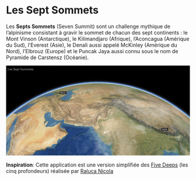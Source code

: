 # Les Sept Sommets

Les **Septs Sommets** (Seven Summit) sont un challenge mythique de l’alpinisme consistant à gravir le sommet de chacun des sept continents : le Mont Vinson (Antarctique), le Kilimandjaro (Afrique), l’Aconcagua (Amérique du Sud), l’Everest (Asie), le Denali aussi appelé McKinley (Amérique du Nord), l’Elbrouz (Europe) et le Puncak Jaya aussi connu sous le nom de Pyramide de Carstensz (Océanie).  

![screenshot](./images/Screenshot.PNG)

**Inspiration**: Cette application est une version simplifiée des [Five Deeps](https://geoxc-apps4.bd.esri.com/five-deeps/) (les cinq profondeurs) réalisée par [Raluca Nicola](https://github.com/RalucaNicola)
